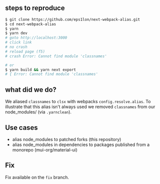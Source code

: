 ## steps to reproduce
```bash
$ git clone https://github.com/eps1lon/next-webpack-alias.git
$ cd next-webpack-alias
$ yarn
$ yarn dev
# goto http://localhost:3000
# click link
# no crash
# reload page (f5)
# crash Error: Cannot find module 'classnames'

# or 
$ yarn build && yarn next export
# { Error: Cannot find module 'classnames'
```

## what did we do?
We aliased `classnames` to `clsx` with webpacks `config.resolve.alias`. To illustrate
that this alias isn't always used we removed `classnames` from our node_modules/
(via `.yarnclean`).

## Use cases
- alias node_modules to patched forks (this repository)
- alias node_modules in dependencies to packages published from a monorepo (mui-org/material-ui)

## Fix

Fix available on the `fix` branch.